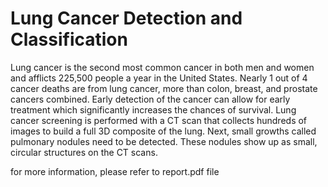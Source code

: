# Lung Cancer Detection and Classification

Lung cancer is the second most common cancer in both men and women and afflicts 225,500 people a year in the
United States. Nearly 1 out of 4 cancer deaths are from lung cancer, more than colon, breast, and prostate cancers
combined. Early detection of the cancer can allow for early treatment which significantly increases the chances
of survival.
Lung cancer screening is performed with a CT scan that collects hundreds of images to build a full 3D composite of
the lung. Next, small growths called pulmonary nodules need to be detected. These nodules show up as small,
circular structures on the CT scans.

for more information, please refer to report.pdf file

